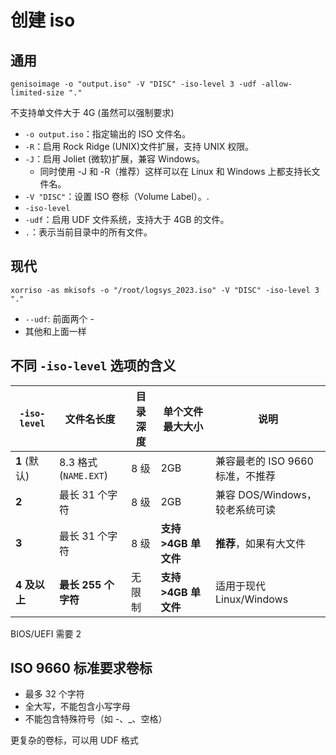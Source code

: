 # 创建 iso

## 通用

`genisoimage -o "output.iso" -V "DISC" -iso-level 3 -udf -allow-limited-size "."`

不支持单文件大于 4G (虽然可以强制要求)

- `-o output.iso`：指定输出的 ISO 文件名。
- `-R`：启用 Rock Ridge (UNIX)文件扩展，支持 UNIX 权限。
- `-J`：启用 Joliet (微软)扩展，兼容 Windows。
  - 同时使用 -J 和 -R（推荐）这样可以在 Linux 和 Windows 上都支持长文件名。
- `-V "DISC"`：设置 ISO 卷标（Volume Label）。.
- `-iso-level`
- `-udf`：启用 UDF 文件系统，支持大于 4GB 的文件。
- `.`：表示当前目录中的所有文件。

## 现代

`xorriso -as mkisofs -o "/root/logsys_2023.iso" -V "DISC" -iso-level 3 "."`

- `--udf`: 前面两个 -
- 其他和上面一样

## 不同 `-iso-level` 选项的含义

| `-iso-level` | 文件名长度 | 目录深度 | 单个文件最大大小 | 说明 |
|--------------|------------|------------|----------------|--------------------------------|
| **1** (默认) | 8.3 格式 (`NAME.EXT`) | 8 级 | 2GB | 兼容最老的 ISO 9660 标准，不推荐 |
| **2** | 最长 31 个字符 | 8 级 | 2GB | 兼容 DOS/Windows，较老系统可读 |
| **3** | 最长 31 个字符 | 8 级 | **支持 >4GB 单文件** | **推荐**，如果有大文件 |
| **4 及以上** | **最长 255 个字符** | 无限制 | **支持 >4GB 单文件** | 适用于现代 Linux/Windows |

BIOS/UEFI 需要 2

## ISO 9660 标准要求卷标

- 最多 32 个字符
- 全大写，不能包含小写字母
- 不能包含特殊符号（如 -、_、空格）

更复杂的卷标，可以用 UDF 格式
